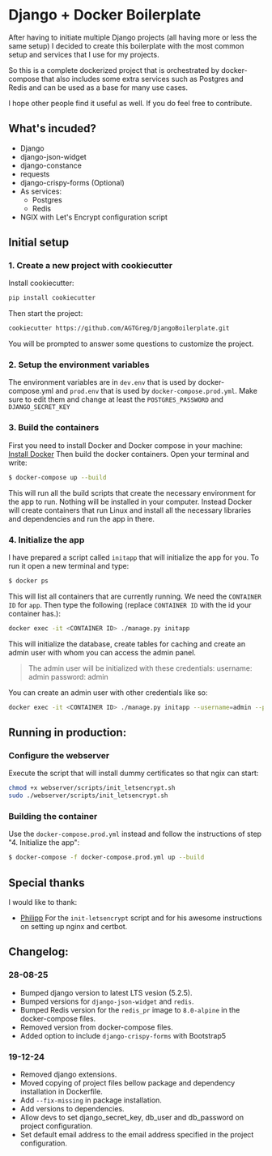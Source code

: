 # Django + Docker Boilerplate
After having to initiate multiple Django projects (all having more or less the same setup) I decided to create this boilerplate with the most common setup and services that I use for my projects.

So this is a complete dockerized project that is orchestrated by docker-compose that also includes some extra services such as Postgres and Redis and can be used as a base for many use cases.

I hope other people find it useful as well. If you do feel free to contribute.

## What's incuded?
-   Django
-   django-json-widget
-   django-constance
-   requests
-   django-crispy-forms (Optional)
-   As services:
    -   Postgres
    -   Redis
-   NGIX with Let's Encrypt configuration script

## Initial setup
### 1. Create a new project with cookiecutter
Install cookiecutter:
```bash
pip install cookiecutter
```
Then start the project:
```bash
cookiecutter https://github.com/AGTGreg/DjangoBoilerplate.git
```
You will be prompted to answer some questions to customize the project.

### 2. Setup the environment variables
The environment variables are in `dev.env` that is used by docker-compose.yml and `prod.env` that is used by `docker-compose.prod.yml`.
Make sure to edit them and change at least the `POSTGRES_PASSWORD` and `DJANGO_SECRET_KEY`

### 3. Build the containers
First you need to install Docker and Docker compose in your machine:
[Install Docker](https://docs.docker.com/engine/install/)
Then build the docker containers. Open your terminal and write:
```bash
$ docker-compose up --build
```
This will run all the build scripts that create the necessary environment for the app to run. Nothing will be installed in your computer. Instead Docker will create containers that run Linux and install all the necessary libraries and dependencies and run the app in there.

### 4. Initialize the app
I have prepared a script called `initapp` that will initialize the app for you. To run it open a new terminal and type:
```bash
$ docker ps
```
This will list all containers that are currently running. We need the `CONTAINER ID` for `app`.
Then type the following (replace `CONTAINER ID` with the id your container has.):
```bash
docker exec -it <CONTAINER ID> ./manage.py initapp
```
This will initialize the database, create tables for caching and create an admin user with whom you can access the admin panel.
> The admin user will be initialized with these credentials:
> username: admin
> password: admin

You can create an admin user with other credentials like so:
```bash
docker exec -it <CONTAINER ID> ./manage.py initapp --username=admin --password=mysuperstrongpassword
```

## Running in production:
### Configure the webserver
Execute the script that will install dummy certificates so that ngix can start:
```bash
chmod +x webserver/scripts/init_letsencrypt.sh
sudo ./webserver/scripts/init_letsencrypt.sh
```

### Building the container
Use the `docker-compose.prod.yml` instead and follow the instructions of step "4. Initialize the app":
```bash
$ docker-compose -f docker-compose.prod.yml up --build
```

## Special thanks
I would like to thank:
- [Philipp](https://github.com/wmnnd) For the `init-letsencrypt` script and for his awesome instructions on setting up nginx and certbot.


## Changelog:
### 28-08-25
- Bumped django version to latest LTS vesion (5.2.5).
- Bumped versions for `django-json-widget` and `redis`.
- Bumped Redis version for the `redis_pr` image to `8.0-alpine` in the docker-compose files.
- Removed version from docker-compose files.
- Added option to include `django-crispy-forms` with Bootstrap5

### 19-12-24
- Removed django extensions.
- Moved copying of project files bellow package and dependency installation in Dockerfile.
- Add `--fix-missing` in package installation.
- Add versions to dependencies.
- Allow devs to set django_secret_key, db_user and db_password on project configuration.
- Set default email address to the email address specified in the project configuration.